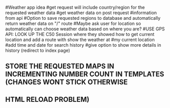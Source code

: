 #Weather app idea
#get request will include country/region for the requested weather data
#get weather data on post request
#information from api
#Option to save requested regions to database and automatically return weather data on "/" route
#Maybe ask user for location so automatically can choose weather data based on where you are?
#USE GPS API: LOOK UP THE C50 Session where they showed how to get current location and add a route with show the weather at
#my current location
#add time and date for search history
#give option to show more details in history (redirect to index page)

## STORE THE REQUESTED MAPS IN INCREMENTING NUMBER COUNT IN TEMPLATES (CHANGES WONT STICK OTHERWISE
## HTML RELOAD PROBLEM)